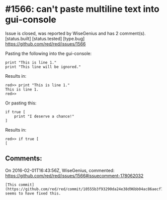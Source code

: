 
#1566: can't paste multiline text into gui-console
================================================================================
Issue is closed, was reported by WiseGenius and has 2 comment(s).
[status.built] [status.tested] [type.bug]
<https://github.com/red/red/issues/1566>

Pasting the following into the gui-console:

```
print "This is line 1."
print "This line will be ignored."
```

Results in:

```
red>> print "This is line 1."
This is line 1.
red>> 
```

Or pasting this:

```
if true [
    print "I deserve a chance!"
]
```

Results in:

```
red>> if true [
[    
```



Comments:
--------------------------------------------------------------------------------

On 2016-02-01T16:43:56Z, WiseGenius, commented:
<https://github.com/red/red/issues/1566#issuecomment-178062032>

    [This commit](https://github.com/red/red/commit/10555b3f93290da24e38d96bb04ac86aecf73a44) seems to have fixed this.

